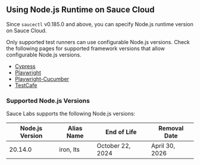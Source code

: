 ## Using Node.js Runtime on Sauce Cloud

Since `saucectl` v0.185.0 and above, you can specify Node.js runtime version on Sauce Cloud.

Only supported test runners can use configurable Node.js versions. Check the following pages for supported framework versions that allow configurable Node.js versions.

- [Cypress](../cypress.md#supported-testing-platforms)
- [Playwright](../playwright.md#supported-testing-platforms)
- [Playwright-Cucumber](../playwright.md#supported-testing-platforms)
- [TestCafe](../testcafe.md#supported-testing-platforms)

### Supported Node.js Versions

Sauce Labs supports the following Node.js versions:

<table id="table-nodejs">
  <tr>
    <th>Node.js Version</th>
    <th>Alias Name</th>
    <th>End of Life</th>
    <th>Removal Date</th>
  </tr>
  <tbody>
    <tr>
      <td>20.14.0</td>
      <td>iron, lts</td>
      <td>October 22, 2024</td>
      <td>April 30, 2026</td>
    </tr>
  </tbody>
</table>
